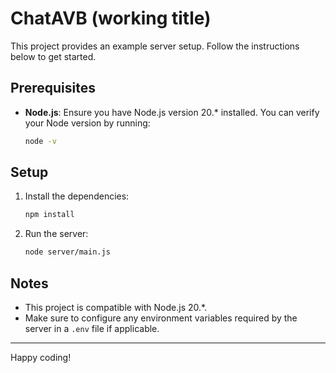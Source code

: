 
# ChatAVB (working title)

This project provides an example server setup. Follow the instructions below to get started.

## Prerequisites

- **Node.js**: Ensure you have Node.js version 20.* installed. You can verify your Node version by running:

  ```bash
  node -v
  ```

## Setup

1. Install the dependencies:

   ```bash
   npm install
   ```

2. Run the server:

   ```bash
   node server/main.js
   ```

## Notes

- This project is compatible with Node.js 20.*.
- Make sure to configure any environment variables required by the server in a `.env` file if applicable.


---

Happy coding!
